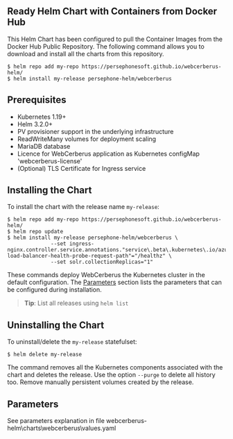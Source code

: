 <!--- app-name: WebCerberus application -->

## Ready Helm Chart with Containers from Docker Hub

This Helm Chart has been configured to pull the Container Images from the Docker Hub Public Repository.
The following command allows you to download and install all the charts from this repository.

```console
$ helm repo add my-repo https://persephonesoft.github.io/webcerberus-helm/
$ helm install my-release persephone-helm/webcerberus
```

## Prerequisites

- Kubernetes 1.19+
- Helm 3.2.0+
- PV provisioner support in the underlying infrastructure
- ReadWriteMany volumes for deployment scaling
- MariaDB database
- Licence for WebCerberus application as Kubernetes configMap 'webcerberus-license'
- (Optional) TLS Certificate for Ingress service

## Installing the Chart

 To install the chart with the release name `my-release`:

```console
$ helm repo add my-repo https://persephonesoft.github.io/webcerberus-helm/
$ helm repo update
$ helm install my-release persephone-helm/webcerberus \
              --set ingress-nginx.controller.service.annotations."service\.beta\.kubernetes\.io/azure-load-balancer-health-probe-request-path"="/healthz" \
              --set solr.collectionReplicas="1"
```

These commands deploy WebCerberus the Kubernetes cluster in the default configuration. The [Parameters](#parameters) section lists the parameters that can be configured during installation.

> **Tip**: List all releases using `helm list`

## Uninstalling the Chart

To uninstall/delete the `my-release` statefulset:

```console
$ helm delete my-release
```

The command removes all the Kubernetes components associated with the chart and deletes the release. Use the option `--purge` to delete all history too. Remove manually persistent volumes created by the release.

## Parameters

See parameters explanation in file webcerberus-helm\charts\webcerberus\values.yaml